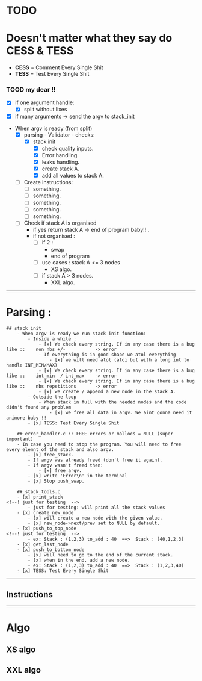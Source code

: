 # TODO

# Doesn't matter what they say do CESS & TESS
- **CESS** = Comment Every Single Shit
- **TESS** = Test Every Single Shit
### TOOD my dear !!
- [x] if one argument handle:
	- [x] split without lixes
- [x] if many arguments -> send the argv to stack_init
- When argv is ready (from split)
	- [x] parsing - Validator - checks:
		- [x] stack init
			- [x] check quality inputs.
			- [x] Error handling.
			- [x] leaks handling.
			- [x] create stack A.
			- [x] add all values to stack A.
	- [ ] Create instructions: 
		- [ ] something.
		- [ ] something.
		- [ ] something.
		- [ ] something.
		- [ ] something.
	- [ ] Check if stack A is organised
		- if yes return stack A -> end of program baby!! .
		- if not organised :
			- [ ] if 2 :
				- swap
				- end of program
			- [ ] use cases : stack A <= 3 nodes
				- XS algo.
			- [ ] if stack A > 3 nodes.
				- XXL algo.
---
# Parsing :

	## stack init
		- When argv is ready we run stack init function: 
			- Inside a while :
				- [x] We check every string. If in any case there is a bug like ::	  non nbs +/-           -> error
				- If everything is in good shape we atol everything
					- [x] we will need atol (atoi but with a long int to handle INT_MIN/MAX)
				- [x] We check every string. If in any case there is a bug like ::	  int_min  / int_max    -> error
				- [x] We check every string. If in any case there is a bug like ::	  nbs repetitions		-> error
				- [x] we create / append a new node in the stack A.
			- Outside the loop
				- When stack in full with the needed nodes and the code didn't found any problem
					- [x] we free all data in argv. We aint gonna need it animore baby !!
			- [x] TESS: Test Every Single Shit
			
		## error_handler.c :: FREE errors or mallocs = NULL (super important)
		- In case you need to stop the program. You will need to free every elemnt of the stack and also argv. 
			- [x] free_stack.
			- If argv was already freed (don't free it again).
			- If argv wasn't freed then: 
				- [x] free_argv.
			- [x] write 'Error\n' in the terminal
			- [x] Stop push_swap. 

		## stack_tools.c
		- [x] print_stack													<!--! just for testing  -->
			- just for testing: will print all the stack values
		- [x] create_new_node
			- [x] will create a new node with the given value.
			- [x] new_node->next/prev set to NULL by default.	
		- [x] push_to_top_node												<!--! just for testing  -->
			- ex: Stack : (1,2,3) to_add : 40  ==>  Stack : (40,1,2,3)   
		- [x] get_last_node
		- [x] push_to_bottom_node
			- [x] will need to go to the end of the current stack.
			- [x] when in the end. add a new node.
			- ex: Stack : (1,2,3) to_add : 40  ==>  Stack : (1,2,3,40)
		- [x] TESS: Test Every Single Shit

---
## Instructions

---
# Algo

## XS algo

## XXL algo